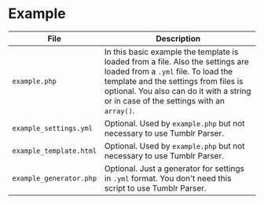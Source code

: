 # Example

| File | Description |
|------|-------------|
| `example.php` | In this basic example the template is loaded from a file. Also the settings are loaded from a `.yml` file. To load the template and the settings from files is optional. You also can do it with a string or in case of the settings with an `array()`. |
| `example_settings.yml` | Optional. Used by `example.php` but not necessary to use Tumblr Parser. |
| `example_template.html` | Optional. Used by `example.php` but not necessary to use Tumblr Parser. |
| `example_generator.php` | Optional. Just a generator for settings in `.yml` format. You don't need this script to use Tumblr Parser. |
